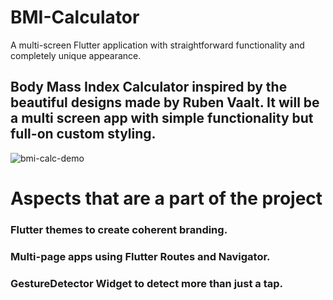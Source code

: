 # BMI-Calculator
A multi-screen Flutter application with straightforward functionality and completely unique appearance.


## Body Mass Index Calculator inspired by the beautiful designs made by Ruben Vaalt. It will be a multi screen app with simple functionality but full-on custom styling.

![bmi-calc-demo](https://github.com/Kids1343/BMI-Calculator/assets/84654265/01101888-515f-4692-8cf9-0945d60e0ad8)

# Aspects that are a part of the project 
### Flutter themes to create coherent branding.
### Multi-page apps using Flutter Routes and Navigator.
### GestureDetector Widget to detect more than just a tap.

